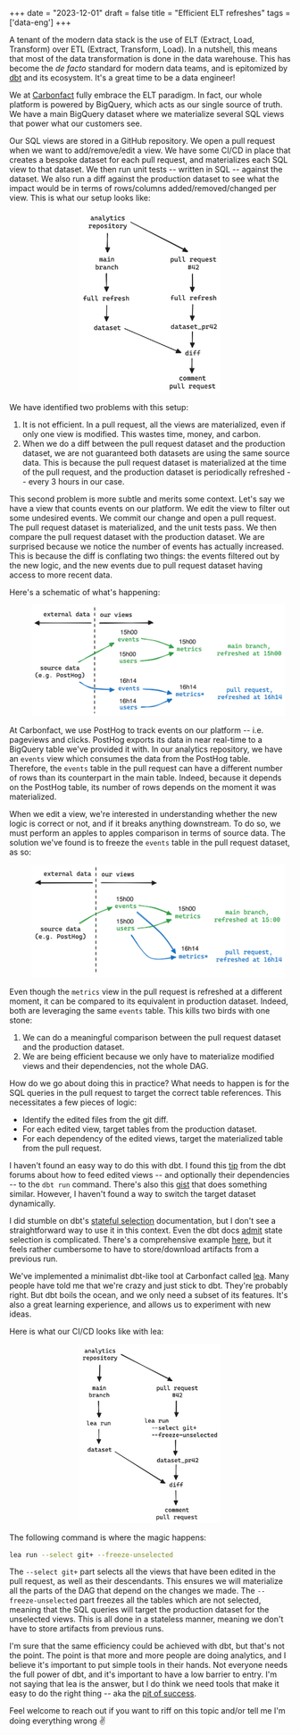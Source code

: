 +++
date = "2023-12-01"
draft = false
title = "Efficient ELT refreshes"
tags = ['data-eng']
+++

A tenant of the modern data stack is the use of ELT (Extract, Load, Transform) over ETL (Extract, Transform, Load). In a nutshell, this means that most of the data transformation is done in the data warehouse. This has become the _de facto_ standard for modern data teams, and is epitomized by [dbt](https://www.getdbt.com/) and its ecosystem. It's a great time to be a data engineer!

We at [Carbonfact](https://www.carbonfact.com/) fully embrace the ELT paradigm. In fact, our whole platform is powered by BigQuery, which acts as our single source of truth. We have a main BigQuery dataset where we materialize several SQL views that power what our customers see.

Our SQL views are stored in a GitHub repository. We open a pull request when we want to add/remove/edit a view. We have some CI/CD in place that creates a bespoke dataset for each pull request, and materializes each SQL view to that dataset. We then run unit tests -- written in SQL -- against the dataset. We also run a diff against the production dataset to see what the impact would be in terms of rows/columns added/removed/changed per view. This is what our setup looks like:

<div align="center" >
<figure style="width: 50%;">
    <img src="/img/blog/efficient-elt-refreshes/before.png" style="box-shadow: none;">
</figure>
</div>

We have identified two problems with this setup:

1. It is not efficient. In a pull request, all the views are materialized, even if only one view is modified. This wastes time, money, and carbon.
2. When we do a diff between the pull request dataset and the production dataset, we are not guaranteed both datasets are using the same source data. This is because the pull request dataset is materialized at the time of the pull request, and the production dataset is periodically refreshed -- every 3 hours in our case.

This second problem is more subtle and merits some context. Let's say we have a view that counts events on our platform. We edit the view to filter out some undesired events. We commit our change and open a pull request. The pull request dataset is materialized, and the unit tests pass. We then compare the pull request dataset with the production dataset. We are surprised because we notice the number of events has actually increased. This is because the diff is conflating two things: the events filtered out by the new logic, and the new events due to pull request dataset having access to more recent data.

Here's a schematic of what's happening:

<div align="center" >
<figure style="width: 90%;">
    <img src="/img/blog/efficient-elt-refreshes/no-freeze.png" style="box-shadow: none;">
</figure>
</div>

At Carbonfact, we use PostHog to track events on our platform -- i.e. pageviews and clicks. PostHog exports its data in near real-time to a BigQuery table we've provided it with. In our analytics repository, we have an `events` view which consumes the data from the PostHog table. Therefore, the `events` table in the pull request can have a different number of rows than its counterpart in the main table. Indeed, because it depends on the PostHog table, its number of rows depends on the moment it was materialized.

When we edit a view, we're interested in understanding whether the new logic is correct or not, and if it breaks anything downstream. To do so, we must perform an apples to apples comparison in terms of source data. The solution we've found is to freeze the `events` table in the pull request dataset, as so:

<div align="center" >
<figure style="width: 90%;">
    <img src="/img/blog/efficient-elt-refreshes/with-freeze.png" style="box-shadow: none;">
</figure>
</div>

Even though the `metrics` view in the pull request is refreshed at a different moment, it can be compared to its equivalent in production dataset. Indeed, both are leveraging the same `events` table. This kills two birds with one stone:

1. We can do a meaningful comparison between the pull request dataset and the production dataset.
2. We are being efficient because we only have to materialize modified views and their dependencies, not the whole DAG.

How do we go about doing this in practice? What needs to happen is for the SQL queries in the pull request to target the correct table references. This necessitates a few pieces of logic:

- Identify the edited files from the git diff.
- For each edited view, target tables from the production dataset.
- For each dependency of the edited views, target the materialized table from the pull request.

I haven't found an easy way to do this with dbt. I found this [tip](https://discourse.getdbt.com/t/tips-and-tricks-about-working-with-dbt/287/2) from the dbt forums about how to feed edited views -- and optionally their dependencies -- to the `dbt run` command. There's also this [gist](https://gist.github.com/jtalmi/c6265c8a17120cfb150c97512cb68aa6) that does something similar. However, I haven't found a way to switch the target dataset dynamically.

I did stumble on dbt's [stateful selection](https://docs.getdbt.com/reference/node-selection/syntax#stateful-selection) documentation, but I don't see a straightforward way to use it in this context. Even the dbt docs [admit](https://docs.getdbt.com/reference/node-selection/methods#the-state-method) state selection is complicated. There's a comprehensive example [here](https://docs.getdbt.com/blog/slim-ci-cd-with-bitbucket-pipelines), but it feels rather cumbersome to have to store/download artifacts from a previous run.

We've implemented a minimalist dbt-like tool at Carbonfact called [lea](https://github.com/carbonfact/lea). Many people have told me that we're crazy and just stick to dbt. They're probably right. But dbt boils the ocean, and we only need a subset of its features. It's also a great learning experience, and allows us to experiment with new ideas.

Here is what our CI/CD looks like with lea:

<div align="center" >
<figure style="width: 50%;">
    <img src="/img/blog/efficient-elt-refreshes/after.png" style="box-shadow: none;">
</figure>
</div>

The following command is where the magic happens:

```sh
lea run --select git+ --freeze-unselected
```

The `--select git+` part selects all the views that have been edited in the pull request, as well as their descendants. This ensures we will materialize all the parts of the DAG that depend on the changes we made. The `--freeze-unselected` part freezes all the tables which are not selected, meaning that the SQL queries will target the production dataset for the unselected views. This is all done in a stateless manner, meaning we don't have to store artifacts from previous runs.

I'm sure that the same efficiency could be achieved with dbt, but that's not the point. The point is that more and more people are doing analytics, and I believe it's important to put simple tools in their hands. Not everyone needs the full power of dbt, and it's important to have a low barrier to entry. I'm not saying that lea is the answer, but I do think we need tools that make it easy to do the right thing -- aka the [pit of success](https://blog.codinghorror.com/falling-into-the-pit-of-success/).

Feel welcome to reach out if you want to riff on this topic and/or tell me I'm doing everything wrong ✌️
